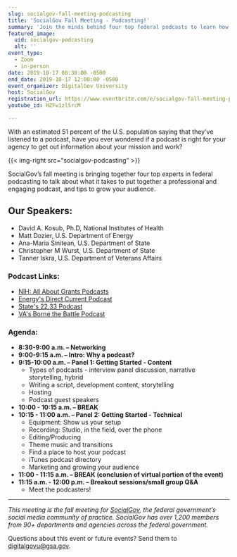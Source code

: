```yaml
---
slug: socialgov-fall-meeting-podcasting
title: 'SocialGov Fall Meeting - Podcasting!'
summary: 'Join the minds behind four top federal podcasts to learn how to create, produce, and promote professional podcasts that engage with audiences&#46;'
featured_image:
  uid: socialgov-podcasting
  alt: ''
event_type:
  - Zoom
  - in-person
date: 2019-10-17 08:30:00 -0500
end_date: 2019-10-17 12:00:00 -0500
event_organizer: DigitalGov University
host: SocialGov
registration_url: https://www.eventbrite.com/e/socialgov-fall-meeting-podcasting-registration-73999357069
youtube_id: HZFw1zl5rcM

---
```


With an estimated 51 percent of the U.S. population saying that they’ve listened to a podcast, have you ever wondered if a podcast is right for your agency to get out information about your mission and work?

{{< img-right src="socialgov-podcasting" >}}

SocialGov’s fall meeting is bringing together four top experts in federal podcasting to talk about what it takes to put together a professional and engaging podcast, and tips to grow your audience.

## Our Speakers:

- David A. Kosub, Ph.D, National Institutes of Health
- Matt Dozier, U.S. Department of Energy
- Ana-Maria Sinitean, U.S. Department of State
- Christopher M Wurst, U.S. Department of State
- Tanner Iskra, U.S. Department of Veterans Affairs

### Podcast Links:

- [NIH: All About Grants Podcasts](https://grants.nih.gov/news/virtual-learning/podcasts.htm)
- [Energy's Direct Current Podcast](https://www.energy.gov/podcasts/direct-current-energygov-podcast) 
- [State's 22.33 Podcast](https://eca.state.gov/2233)
- [VA's Borne the Battle Podcast](https://podcasts.apple.com/us/podcast/borne-the-battle/id1171416564)

### Agenda:

* **8:30-9:00 a.m. – Networking**
* **9:00-9:15 a.m. – Intro: Why a podcast?**
* **9:15-10:00 a.m. – Panel 1: Getting Started - Content**
  * Types of podcasts - interview panel discussion, narrative storytelling, hybrid
  * Writing a script, development content, storytelling
  * Hosting
  * Podcast guest speakers
* **10:00 - 10:15 a.m. – BREAK**
* **10:15 - 11:00 a.m. – Panel 2: Getting Started - Technical**
  * Equipment: Show us your setup
  * Recording: Studio, in the field, over the phone
  * Editing/Producing
  * Theme music and transitions
  * Find a place to host your podcast
  * iTunes podcast directory
  * Marketing and growing your audience
* **11:00 - 11:15 a.m. – BREAK (conclusion of virtual portion of the event)**
* **11:15 a.m. - 12:00 p.m. – Breakout sessions/small group Q&A**
  * Meet the podcasters!

---

_This meeting is the fall meeting for [SocialGov](https://digital.gov/communities/social-media/), the federal government’s social media community of practice. SocialGov has over 1,200 members from 90+ departments and agencies across the federal government._

Questions about this event or future events? Send them to [digitalgovu@gsa.gov](mailto:digitalgovu@gsa.gov). 
